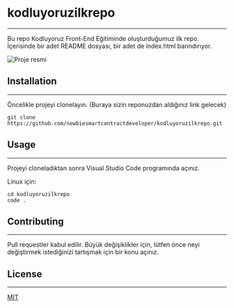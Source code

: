 # kodluyoruzilkrepo
--------------------
Bu repo Kodluyoruz Front-End Eğitiminde oluşturduğumuz ilk repo. İçerisinde bir adet README dosyası, bir adet de index.html barındırıyor.

![Proje resmi](Images/proje.png)

## Installation
----------------------------
Öncelikle projeyi clonelayın. (Buraya sizin reponuzdan aldığınız link gelecek)

```
git clone https://github.com/newbiesmartcontractdeveloper/kodluyoruzilkrepo.git
```
## Usage
-------------------------
Projeyi cloneladıktan sonra Visual Studio Code programında açınız.

Linux için:
```
cd kodluyoruzilkrepo
code .
```

## Contributing
---------------------------------
Pull requestler kabul edilir. Büyük değişiklikler için, lütfen önce neyi değiştirmek istediğinizi tartışmak için bir konu açınız.

## License
--------------------------------

[MIT](https://choosealicense.com/licenses/mit/)
